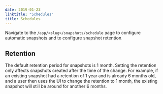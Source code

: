 ```yaml
---
date: 2019-01-23
linktitle: "Schedules"
title: Schedules
---
```


Navigate to the `/app/<slug>/snapshots/schedule` page to configure automatic snapshots and to configure snapshot retention.

## Retention

The default retention period for snapshots is 1 month.
Setting the retention only affects snapshots created after the time of the change.
For example, if an existing snapshot had a retention of 1 year and is already 6 months old, and a user then uses the UI to change the retention to 1 month, the existing snapshot will still be around for another 6 months.
